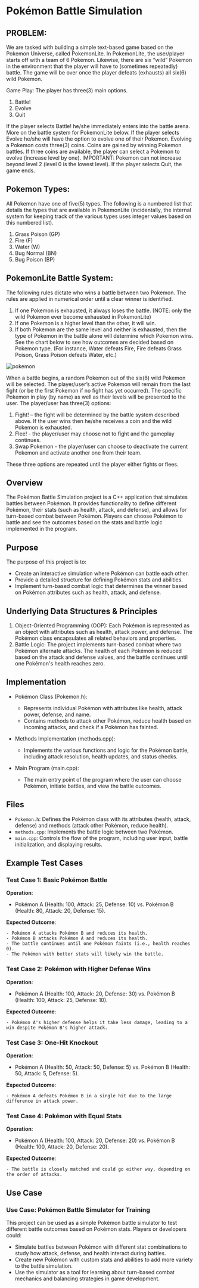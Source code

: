# Pokémon Battle Simulation
## PROBLEM:  
We are tasked with building a simple text-based game based on the Pokemon Universe, called PokemonLite.  In PokemonLite, the user/player starts off with a team of 6 Pokemon.  Likewise, there are six “wild” Pokemon in the environment that the player will have to (sometimes repeatedly) battle.  The game will be over once the player defeats (exhausts) all six(6) wild Pokemon. 

Game Play:  The player has three(3) main options.  
1. Battle!
2. Evolve
3. Quit

If the player selects Battle! he/she immediately enters into the battle arena.  More on the battle system for PokemonLite below.
If the player selects Evolve he/she will have the option to evolve one of their Pokemon.  Evolving a Pokemon costs three(3) coins.  Coins are gained by winning Pokemon battles.  If three coins are available, the player can select a Pokemon to evolve (increase level by one).  IMPORTANT: Pokemon can not increase beyond level 2 (level 0 is the lowest level).
If the player selects Quit, the game ends.

## Pokemon Types:
All Pokemon have one of five(5) types.  The following is a numbered list that details the types that are available in PokemonLite (incidentally, the internal system for keeping track of the various types uses integer values based on this numbered list).
1. Grass Poison (GP)
2. Fire (F)
3. Water (W)
4. Bug Normal (BN)
5. Bug Poison (BP)
   
## PokemonLite Battle System:
The following rules dictate who wins a battle between two Pokemon.  The rules are applied in numerical order until a clear winner is identified.
1. If one Pokemon is exhausted, it always loses the battle. (NOTE: only the wild Pokemon ever become exhausted in PokemonLite)
2. If one Pokemon is a higher level than the other, it will win.
3. If both Pokemon are the same level and neither is exhausted, then the type of Pokemon in the battle alone will determine which Pokemon wins.  See the chart below to see how outcomes are decided based on Pokemon type.  (For instance, Water defeats Fire, Fire defeats Grass Poison, Grass Poison defeats Water, etc.)

![pokemon](https://github.com/user-attachments/assets/016896ed-08f6-44b1-97af-37e6ecd6d350)

When a battle begins, a random Pokemon out of the six(6) wild Pokemon will be selected.  The player/user’s active Pokemon will remain from the last fight (or be the first Pokemon if no fight has yet occurred).  The specific Pokemon in play (by name) as well as their levels will be presented to the user.  The player/user has three(3) options: 
1. Fight! – the fight will be determined by the battle system described above.  If the user wins then he/she receives a coin and the wild Pokemon is exhausted.
2. Flee! - the player/user may choose not to fight and the gameplay continues.
3. Swap Pokemon - the player/user can choose to deactivate the current Pokemon and activate another one from their team.

These three options are repeated until the player either fights or flees.

## Overview
The Pokémon Battle Simulation project is a C++ application that simulates battles between Pokémon. It provides functionality to define different Pokémon, their stats (such as health, attack, and defense), and allows for turn-based combat between Pokémon. Players can choose Pokémon to battle and see the outcomes based on the stats and battle logic implemented in the program.

## Purpose
The purpose of this project is to:

- Create an interactive simulation where Pokémon can battle each other.
- Provide a detailed structure for defining Pokémon stats and abilities.
- Implement turn-based combat logic that determines the winner based on Pokémon attributes such as health, attack, and defense.
  
## Underlying Data Structures & Principles
1. Object-Oriented Programming (OOP):
Each Pokémon is represented as an object with attributes such as health, attack power, and defense. The Pokémon class encapsulates all related behaviors and properties.
2. Battle Logic:
The project implements turn-based combat where two Pokémon alternate attacks. The health of each Pokémon is reduced based on the attack and defense values, and the battle continues until one Pokémon's health reaches zero.

## Implementation
- Pokémon Class (Pokemon.h):
   - Represents individual Pokémon with attributes like health, attack power, defense, and name.
   - Contains methods to attack other Pokémon, reduce health based on incoming attacks, and check if a Pokémon has fainted.
     
- Methods Implementation (methods.cpp):
   - Implements the various functions and logic for the Pokémon battle, including attack resolution, health updates, and status checks.
     
- Main Program (main.cpp):
   - The main entry point of the program where the user can choose Pokémon, initiate battles, and view the battle outcomes.
     
## Files
- `Pokemon.h`: Defines the Pokémon class with its attributes (health, attack, defense) and methods (attack other Pokémon, reduce health).
- `methods.cpp`: Implements the battle logic between two Pokémon.
- `main.cpp`: Controls the flow of the program, including user input, battle initialization, and displaying results.
  
## Example Test Cases
### Test Case 1: Basic Pokémon Battle
**Operation**:
- Pokémon A (Health: 100, Attack: 25, Defense: 10) vs. Pokémon B (Health: 80, Attack: 20, Defense: 15).
  
**Expected Outcome**:
```
- Pokémon A attacks Pokémon B and reduces its health.
- Pokémon B attacks Pokémon A and reduces its health.
- The battle continues until one Pokémon faints (i.e., health reaches 0).
- The Pokémon with better stats will likely win the battle.
  ```
### Test Case 2: Pokémon with Higher Defense Wins
**Operation**:
- Pokémon A (Health: 100, Attack: 20, Defense: 30) vs. Pokémon B (Health: 100, Attack: 25, Defense: 10).
  
**Expected Outcome**:
```
- Pokémon A's higher defense helps it take less damage, leading to a win despite Pokémon B's higher attack.
  ```
### Test Case 3: One-Hit Knockout
**Operation**:
- Pokémon A (Health: 50, Attack: 50, Defense: 5) vs. Pokémon B (Health: 50, Attack: 5, Defense: 5).
  
**Expected Outcome**:
```
- Pokémon A defeats Pokémon B in a single hit due to the large difference in attack power.
  ```
### Test Case 4: Pokémon with Equal Stats
**Operation**:
- Pokémon A (Health: 100, Attack: 20, Defense: 20) vs. Pokémon B (Health: 100, Attack: 20, Defense: 20).
  
**Expected Outcome**:
```
- The battle is closely matched and could go either way, depending on the order of attacks.
```
## Use Case
### Use Case: Pokémon Battle Simulator for Training
This project can be used as a simple Pokémon battle simulator to test different battle outcomes based on Pokémon stats. Players or developers could:

- Simulate battles between Pokémon with different stat combinations to study how attack, defense, and health interact during battles.
- Create new Pokémon with custom stats and abilities to add more variety to the battle simulation.
- Use the simulator as a tool for learning about turn-based combat mechanics and balancing strategies in game development.
